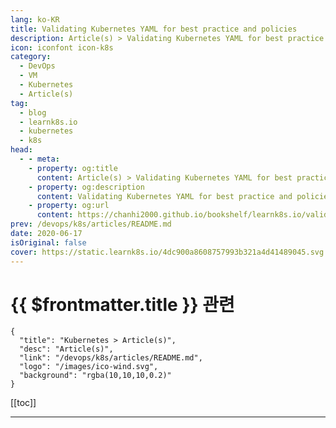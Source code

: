 ```yaml
---
lang: ko-KR
title: Validating Kubernetes YAML for best practice and policies
description: Article(s) > Validating Kubernetes YAML for best practice and policies
icon: iconfont icon-k8s
category:
  - DevOps
  - VM
  - Kubernetes
  - Article(s)
tag:
  - blog
  - learnk8s.io
  - kubernetes
  - k8s
head:
  - - meta:
    - property: og:title
      content: Article(s) > Validating Kubernetes YAML for best practice and policies
    - property: og:description
      content: Validating Kubernetes YAML for best practice and policies
    - property: og:url
      content: https://chanhi2000.github.io/bookshelf/learnk8s.io/validating-kubernetes-yaml.html
prev: /devops/k8s/articles/README.md
date: 2020-06-17
isOriginal: false
cover: https://static.learnk8s.io/4dc900a8608757993b321a4d41489045.svg
---
```


# {{ $frontmatter.title }} 관련

```component VPCard
{
  "title": "Kubernetes > Article(s)",
  "desc": "Article(s)",
  "link": "/devops/k8s/articles/README.md",
  "logo": "/images/ico-wind.svg",
  "background": "rgba(10,10,10,0.2)"
}
```

[[toc]]

---

<SiteInfo
  name="Validating Kubernetes YAML for best practice and policies"
  desc="How can you prevent deployments that don't follow best practices from reaching the cluster? In this article you will compare six tools to validate Kubernetes YAML files."
  url="https://learnk8s.io/validating-kubernetes-yaml"
  logo="https://static.learnk8s.io/f7e5160d4744cf05c46161170b5c11c9.svg"
  preview="https://static.learnk8s.io/4dc900a8608757993b321a4d41489045.svg"/>

<!-- TODO: 작성 -->

